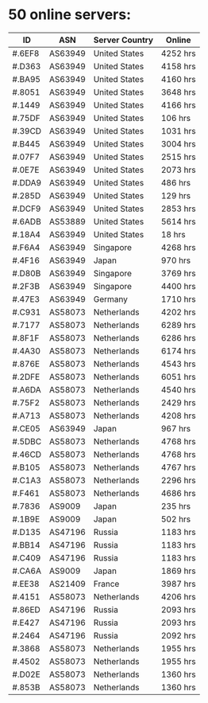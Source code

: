 # 50 online servers:

| ID | ASN | Server Country | Online |
| ------ | ------ | ------ | ------ |
| #.6EF8 | AS63949 | United States | 4252 hrs |
| #.D363 | AS63949 | United States | 4158 hrs |
| #.BA95 | AS63949 | United States | 4160 hrs |
| #.8051 | AS63949 | United States | 3648 hrs |
| #.1449 | AS63949 | United States | 4166 hrs |
| #.75DF | AS63949 | United States | 106 hrs |
| #.39CD | AS63949 | United States | 1031 hrs |
| #.B445 | AS63949 | United States | 3004 hrs |
| #.07F7 | AS63949 | United States | 2515 hrs |
| #.0E7E | AS63949 | United States | 2073 hrs |
| #.DDA9 | AS63949 | United States | 486 hrs |
| #.285D | AS63949 | United States | 129 hrs |
| #.DCF9 | AS63949 | United States | 2853 hrs |
| #.6ADB | AS53889 | United States | 5614 hrs |
| #.18A4 | AS63949 | United States | 18 hrs |
| #.F6A4 | AS63949 | Singapore | 4268 hrs |
| #.4F16 | AS63949 | Japan | 970 hrs |
| #.D80B | AS63949 | Singapore | 3769 hrs |
| #.2F3B | AS63949 | Singapore | 4400 hrs |
| #.47E3 | AS63949 | Germany | 1710 hrs |
| #.C931 | AS58073 | Netherlands | 4202 hrs |
| #.7177 | AS58073 | Netherlands | 6289 hrs |
| #.8F1F | AS58073 | Netherlands | 6286 hrs |
| #.4A30 | AS58073 | Netherlands | 6174 hrs |
| #.876E | AS58073 | Netherlands | 4543 hrs |
| #.2DFE | AS58073 | Netherlands | 6051 hrs |
| #.A6DA | AS58073 | Netherlands | 4540 hrs |
| #.75F2 | AS58073 | Netherlands | 2429 hrs |
| #.A713 | AS58073 | Netherlands | 4208 hrs |
| #.CE05 | AS63949 | Japan | 967 hrs |
| #.5DBC | AS58073 | Netherlands | 4768 hrs |
| #.46CD | AS58073 | Netherlands | 4768 hrs |
| #.B105 | AS58073 | Netherlands | 4767 hrs |
| #.C1A3 | AS58073 | Netherlands | 2296 hrs |
| #.F461 | AS58073 | Netherlands | 4686 hrs |
| #.7836 | AS9009 | Japan | 235 hrs |
| #.1B9E | AS9009 | Japan | 502 hrs |
| #.D135 | AS47196 | Russia | 1183 hrs |
| #.BB14 | AS47196 | Russia | 1183 hrs |
| #.C409 | AS47196 | Russia | 1183 hrs |
| #.CA6A | AS9009 | Japan | 1869 hrs |
| #.EE38 | AS21409 | France | 3987 hrs |
| #.4151 | AS58073 | Netherlands | 4206 hrs |
| #.86ED | AS47196 | Russia | 2093 hrs |
| #.E427 | AS47196 | Russia | 2093 hrs |
| #.2464 | AS47196 | Russia | 2092 hrs |
| #.3868 | AS58073 | Netherlands | 1955 hrs |
| #.4502 | AS58073 | Netherlands | 1955 hrs |
| #.D02E | AS58073 | Netherlands | 1360 hrs |
| #.853B | AS58073 | Netherlands | 1360 hrs |

